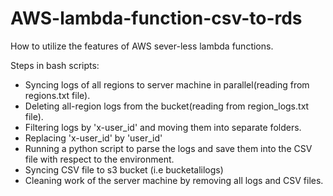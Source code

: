 # AWS-lambda-function-csv-to-rds
How to utilize the features of AWS sever-less lambda functions.

Steps in bash scripts:
- Syncing logs of all regions to server machine in parallel(reading from regions.txt file).
- Deleting all-region logs from the bucket(reading from region_logs.txt file).
- Filtering logs by 'x-user_id' and moving them into separate folders.
- Replacing 'x-user_id' by 'user_id'
- Running a python script to parse the logs and save them into the CSV file with respect to the environment.
- Syncing CSV file to s3 bucket (i.e bucketalilogs)
- Cleaning work of the server machine by removing all logs and CSV files.


